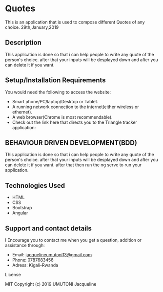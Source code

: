 # Quotes

This is an application that is used to compose different Quotes of any choice. 29th,January,2019

## Description

This application is done so that i can help people to write any quote of the person's choice. after that your inputs will be desplayed down and after you can delete it if you want.

## Setup/Installation Requirements

You would need the following to access the website:
* Smart phone/PC/laptop/Desktop or Tablet.
* A running network connection to the internet(either wireless or ethernet).
* A web browser(Chrome is most recommendable).
* Check out the link here that directs you to the Triangle tracker application:

## BEHAVIOUR DRIVEN DEVELOPMENT(BDD)

This application is done so that i can help people to write any quote of the person's choice. after that your inputs will be desplayed down and after you can delete it if you want. after that then run the ng serve to run your application.

## Technologies Used

* HTML
* CSS
* Bootstrap
* Angular

## Support and contact details

I Encourage you to contact me when you get a question, addition or assistance through:

* Email: jacquelineumutoni13@gmail.com
* Phone: 0787683456
* Adress: Kigali-Rwanda 

License

MIT Copyright (c) 2019 UMUTONI Jacqueline